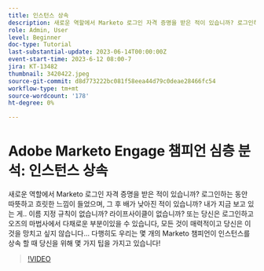 ```yaml
---
title: 인스턴스 상속
description: 새로운 역할에서 Marketo 로그인 자격 증명을 받은 적이 있습니까? 로그인하는 동안 따뜻하고 흐릿한 느낌이 들었으며, 그 후 배가 낮아진 적이 있습니까? 내가 지금 보고 있는 게.. 이름 지정 규칙이 없습니까? 라이프사이클이 없습니까? 또는 당신은 로그인하고 오즈의 마법사에서 다채로운 부분이있을 수 있습니다, 모든 것이 매력적이고 당신은 이것을 망치고 싶지 않습니다... 다행히도 우리는 몇 개의 Marketo 챔피언이 인스턴스를 상속 할 때 당신을 위해 몇 가지 팁을 가지고 있습니다!
role: Admin, User
level: Beginner
doc-type: Tutorial
last-substantial-update: 2023-06-14T00:00:00Z
event-start-time: 2023-6-12 08:00-7
jira: KT-13482
thumbnail: 3420422.jpeg
source-git-commit: d8d773222bc081f58eea44d79c0deae28466fc54
workflow-type: tm+mt
source-wordcount: '178'
ht-degree: 0%

---
```



# Adobe Marketo Engage 챔피언 심층 분석: 인스턴스 상속

새로운 역할에서 Marketo 로그인 자격 증명을 받은 적이 있습니까? 로그인하는 동안 따뜻하고 흐릿한 느낌이 들었으며, 그 후 배가 낮아진 적이 있습니까? 내가 지금 보고 있는 게.. 이름 지정 규칙이 없습니까? 라이프사이클이 없습니까? 또는 당신은 로그인하고 오즈의 마법사에서 다채로운 부분이있을 수 있습니다, 모든 것이 매력적이고 당신은 이것을 망치고 싶지 않습니다... 다행히도 우리는 몇 개의 Marketo 챔피언이 인스턴스를 상속 할 때 당신을 위해 몇 가지 팁을 가지고 있습니다!

>[!VIDEO](https://video.tv.adobe.com/v/3420422/?learn=on)
